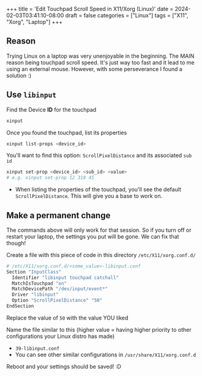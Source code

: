 +++
title = 'Edit Touchpad Scroll Speed in X11/Xorg (Linux)'
date = 2024-02-03T03:41:10-08:00
draft = false
categories = ["Linux"]
tags = ["X11", "Xorg", "Laptop"]
+++

## Reason

Trying Linux on a laptop was very unenjoyable in the beginning. The MAIN reason
being touchpad scroll speed. It's just way too fast and it lead to me using an
external mouse. However, with some perseverance I found a solution :)

## Use `libinput`

Find the Device **ID** for the touchpad

```bash
xinput
```

Once you found the touchpad, list its properties

```bash
xinput list-props <device_id>
```

You'll want to find this option: `ScrollPixelDistance` and its associated
`sub id`

```bash
xinput set-prop <device_id> <sub_id> <value>
# e.g. xinput set-prop 12 318 45
```

- When listing the properties of the touchpad, you'll see the default
  `ScrollPixelDistance`. This will give you a base to work on.

## Make a permanent change

The commands above will only work for that session. So if you turn off or
restart your laptop, the settings you put will be gone. We can fix that though!

Create a file with this piece of code in this directory `/etc/X11/xorg.conf.d/`

```bash
# /etc/X11/xorg.conf.d/<some_value>-libinput.conf
Section "InputClass"
  Identifier "libinput touchpad catchall"
  MatchIsTouchpad "on"
  MatchDevicePath "/dev/input/event*"
  Driver "libinput"
  Option "ScrollPixelDistance" "50"
EndSection
```

Replace the value of `50` with the value YOU liked

Name the file similar to this (higher value = having higher priority to other
configurations your Linux distro has made)

- `39-libinput.conf`
- You can see other similar configurations in `/usr/share/X11/xorg.conf.d`

Reboot and your settings should be saved! :D
